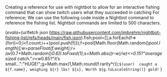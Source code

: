 Creating a reference for use with nightbot to allow for an interactive fishing command that can show twitch users what they succeeded in catching
For reference; We can use the following code inside a Nightbot command to reference the fishing list. Nightbot commands are limited to 500 characters.

$(eval a=$(urlfetch json https://raw.githubusercontent.com/jmbrehm/nightbot-fishing-list/refs/heads/main/fish.json).fish;pool=[];a.forEach(f=>{for(i=0;i<f.count;i++)pool.push(f)});f=pool[Math.floor(Math.random()*pool.length)];w=parseFloat(f.weight);r=(w*(0.7+Math.random()*0.6)).toFixed(1);s=Math.abs((r-w)/w)<=0.15?"average sized catch.":r<w*0.85?"it’s small...":"HUGE!";g=Math.max(1,Math.round(f.rarity*r));`$(user)  caught a ${f.name}, weighing ${r} lbs! ${s}, Worth ${g.toLocaleString()} gold!` )
